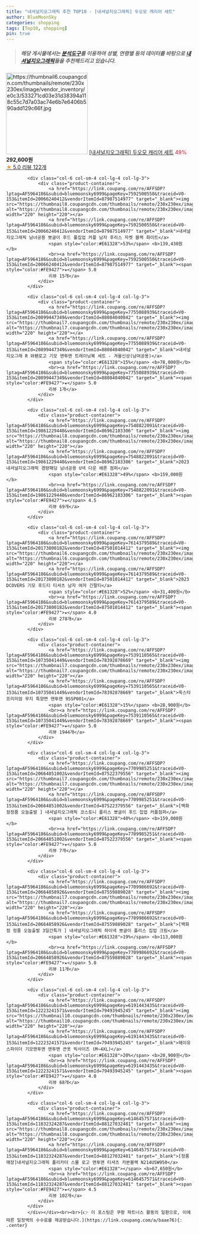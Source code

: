 ```yaml
---
title: "내셔널지오그래픽 추천 TOP10 - [내셔널지오그래픽] 두오모 캐리어 세트"
author: BlueMoonSky
categories: shopping
tags: [Top10, shopping]
pin: true
---
```


> ##### 해당 게시물에서는 [**분석도구**](https://itemscout.io/)를 이용하여 **성별**, **연령별** 등의 데이터를 바탕으로 [**내셔널지오그래픽**](https://link.coupang.com/a/baae76)들을 추천해드리고 있습니다.
<div class="container"><div class="row">
            <div class="col-6 col-sm-4 col-lg-4 col-lg-3">
                <div class="product-container">
                    <a href="https://link.coupang.com/re/AFFSDP?lptag=AF5964186&subid=bluemoonsky6999&pageKey=7282061667&traceid=V0-153&itemId=18594012254&vendorItemId=84673563670" target="_blank"><img src="https://thumbnail6.coupangcdn.com/thumbnails/remote/230x230ex/image/vendor_inventory/e0c3/533271cd03e31d38394a118c55c7d7a03ac74e6b7e6406b590add129c66f.jpg" alt="https://thumbnail6.coupangcdn.com/thumbnails/remote/230x230ex/image/vendor_inventory/e0c3/533271cd03e31d38394a118c55c7d7a03ac74e6b7e6406b590add129c66f.jpg" width="220" height="220"></a>
                    <a href="https://link.coupang.com/re/AFFSDP?lptag=AF5964186&subid=bluemoonsky6999&pageKey=7282061667&traceid=V0-153&itemId=18594012254&vendorItemId=84673563670" target="_blank">[내셔널지오그래픽] 두오모 캐리어 세트</a>
                    <span style="color:#E61328">49%</span> <b>292,600원</b>
                    <br><a href="https://link.coupang.com/re/AFFSDP?lptag=AF5964186&subid=bluemoonsky6999&pageKey=7282061667&traceid=V0-153&itemId=18594012254&vendorItemId=84673563670" target="_blank"><span style="color:#FE9427">★</span> 5.0
                    리뷰 122개</a>
                </div>
            </div>
            
            <div class="col-6 col-sm-4 col-lg-4 col-lg-3">
                <div class="product-container">
                    <a href="https://link.coupang.com/re/AFFSDP?lptag=AF5964186&subid=bluemoonsky6999&pageKey=7592500550&traceid=V0-153&itemId=20066240412&vendorItemId=87987514977" target="_blank"><img src="https://thumbnail8.coupangcdn.com/thumbnails/remote/230x230ex/image/vendor_inventory/80d9/ba614d384e14730b0204d74ee5cfe756e9aee01dde9e32a98d9feba501f0.png" alt="https://thumbnail8.coupangcdn.com/thumbnails/remote/230x230ex/image/vendor_inventory/80d9/ba614d384e14730b0204d74ee5cfe756e9aee01dde9e32a98d9feba501f0.png" width="220" height="220"></a>
                    <a href="https://link.coupang.com/re/AFFSDP?lptag=AF5964186&subid=bluemoonsky6999&pageKey=7592500550&traceid=V0-153&itemId=20066240412&vendorItemId=87987514977" target="_blank">내셔널지오그래픽 남녀공용 뽀글이 후드 풀집업 커플 남자 후리스 자켓 블랙 화이트</a>
                    <span style="color:#E61328">53%</span> <b>139,430원</b>
                    <br><a href="https://link.coupang.com/re/AFFSDP?lptag=AF5964186&subid=bluemoonsky6999&pageKey=7592500550&traceid=V0-153&itemId=20066240412&vendorItemId=87987514977" target="_blank"><span style="color:#FE9427">★</span> 5.0
                    리뷰 15개</a>
                </div>
            </div>
            
            <div class="col-6 col-sm-4 col-lg-4 col-lg-3">
                <div class="product-container">
                    <a href="https://link.coupang.com/re/AFFSDP?lptag=AF5964186&subid=bluemoonsky6999&pageKey=7755088939&traceid=V0-153&itemId=20899447349&vendorItemId=88084040042" target="_blank"><img src="https://thumbnail7.coupangcdn.com/thumbnails/remote/230x230ex/image/vendor_inventory/aaef/6fd4c8f4ef600af22a338b69079a5c1a0afde2dfc193fcf9c2e6c066c1a4.jpg" alt="https://thumbnail7.coupangcdn.com/thumbnails/remote/230x230ex/image/vendor_inventory/aaef/6fd4c8f4ef600af22a338b69079a5c1a0afde2dfc193fcf9c2e6c066c1a4.jpg" width="220" height="220"></a>
                    <a href="https://link.coupang.com/re/AFFSDP?lptag=AF5964186&subid=bluemoonsky6999&pageKey=7755088939&traceid=V0-153&itemId=20899447349&vendorItemId=88084040042" target="_blank">내셔널지오그래 R 와펜로고 기모 맨투맨 트레이닝복 세트 - 겨울신상(남여공용)</a>
                    <span style="color:#E61328">15%</span> <b>78,000원</b>
                    <br><a href="https://link.coupang.com/re/AFFSDP?lptag=AF5964186&subid=bluemoonsky6999&pageKey=7755088939&traceid=V0-153&itemId=20899447349&vendorItemId=88084040042" target="_blank"><span style="color:#FE9427">★</span> 5.0
                    리뷰 1개</a>
                </div>
            </div>
            
            <div class="col-6 col-sm-4 col-lg-4 col-lg-3">
                <div class="product-container">
                    <a href="https://link.coupang.com/re/AFFSDP?lptag=AF5964186&subid=bluemoonsky6999&pageKey=7548822091&traceid=V0-153&itemId=19861229440&vendorItemId=86962183306" target="_blank"><img src="https://thumbnail8.coupangcdn.com/thumbnails/remote/230x230ex/image/vendor_inventory/d5c9/a8ebb815e4f0b8c7cdc8d4a690e5adb9ee89c4383f7933cf6808276a239c.png" alt="https://thumbnail8.coupangcdn.com/thumbnails/remote/230x230ex/image/vendor_inventory/d5c9/a8ebb815e4f0b8c7cdc8d4a690e5adb9ee89c4383f7933cf6808276a239c.png" width="220" height="220"></a>
                    <a href="https://link.coupang.com/re/AFFSDP?lptag=AF5964186&subid=bluemoonsky6999&pageKey=7548822091&traceid=V0-153&itemId=19861229440&vendorItemId=86962183306" target="_blank">2023 내셔널지오그래픽 경량패딩 남녀공용 U넥 다운 헤론 점퍼</a>
                    <span style="color:#E61328">49%</span> <b>159,000원</b>
                    <br><a href="https://link.coupang.com/re/AFFSDP?lptag=AF5964186&subid=bluemoonsky6999&pageKey=7548822091&traceid=V0-153&itemId=19861229440&vendorItemId=86962183306" target="_blank"><span style="color:#FE9427">★</span> 4.5
                    리뷰 69개</a>
                </div>
            </div>
            
            <div class="col-6 col-sm-4 col-lg-4 col-lg-3">
                <div class="product-container">
                    <a href="https://link.coupang.com/re/AFFSDP?lptag=AF5964186&subid=bluemoonsky6999&pageKey=7614379589&traceid=V0-153&itemId=20173800182&vendorItemId=87501014412" target="_blank"><img src="https://thumbnail6.coupangcdn.com/thumbnails/remote/230x230ex/image/vendor_inventory/7281/46707c7fb7a50a0445fc33a7e7e38761ca795a25656d50ab88684335d81c.jpg" alt="https://thumbnail6.coupangcdn.com/thumbnails/remote/230x230ex/image/vendor_inventory/7281/46707c7fb7a50a0445fc33a7e7e38761ca795a25656d50ab88684335d81c.jpg" width="220" height="220"></a>
                    <a href="https://link.coupang.com/re/AFFSDP?lptag=AF5964186&subid=bluemoonsky6999&pageKey=7614379589&traceid=V0-153&itemId=20173800182&vendorItemId=87501014412" target="_blank">2023 DCOVERS 기모 후드티 티셔츠 남자 여자 긴팔티</a>
                    <span style="color:#E61328">52%</span> <b>31,400원</b>
                    <br><a href="https://link.coupang.com/re/AFFSDP?lptag=AF5964186&subid=bluemoonsky6999&pageKey=7614379589&traceid=V0-153&itemId=20173800182&vendorItemId=87501014412" target="_blank"><span style="color:#FE9427">★</span> 4.0
                    리뷰 278개</a>
                </div>
            </div>
            
            <div class="col-6 col-sm-4 col-lg-4 col-lg-3">
                <div class="product-container">
                    <a href="https://link.coupang.com/re/AFFSDP?lptag=AF5964186&subid=bluemoonsky6999&pageKey=7539110565&traceid=V0-153&itemId=10735041449&vendorItemId=78392878669" target="_blank"><img src="https://thumbnail7.coupangcdn.com/thumbnails/remote/230x230ex/image/vendor_inventory/5eb7/64eae3a4d4730dfaa20926c5d64a2872b5daf61e5c9328e06dd2ff4e8ec3.jpg" alt="https://thumbnail7.coupangcdn.com/thumbnails/remote/230x230ex/image/vendor_inventory/5eb7/64eae3a4d4730dfaa20926c5d64a2872b5daf61e5c9328e06dd2ff4e8ec3.jpg" width="220" height="220"></a>
                    <a href="https://link.coupang.com/re/AFFSDP?lptag=AF5964186&subid=bluemoonsky6999&pageKey=7539110565&traceid=V0-153&itemId=10735041449&vendorItemId=78392878669" target="_blank">옥스타 프리미엄 무지 특양면 맨투맨 9SSP001</a>
                    <span style="color:#E61328">15%</span> <b>28,900원</b>
                    <br><a href="https://link.coupang.com/re/AFFSDP?lptag=AF5964186&subid=bluemoonsky6999&pageKey=7539110565&traceid=V0-153&itemId=10735041449&vendorItemId=78392878669" target="_blank"><span style="color:#FE9427">★</span> 5.0
                    리뷰 1944개</a>
                </div>
            </div>
            
            <div class="col-6 col-sm-4 col-lg-4 col-lg-3">
                <div class="product-container">
                    <a href="https://link.coupang.com/re/AFFSDP?lptag=AF5964186&subid=bluemoonsky6999&pageKey=7709985251&traceid=V0-153&itemId=20664851002&vendorItemId=87522379556" target="_blank"><img src="https://thumbnail7.coupangcdn.com/thumbnails/remote/230x230ex/image/vendor_inventory/8503/991d92df2347d12e3e5e73ba400351c4e0518d65fef19f79cabbc373c2fa.png" alt="https://thumbnail7.coupangcdn.com/thumbnails/remote/230x230ex/image/vendor_inventory/8503/991d92df2347d12e3e5e73ba400351c4e0518d65fef19f79cabbc373c2fa.png" width="220" height="220"></a>
                    <a href="https://link.coupang.com/re/AFFSDP?lptag=AF5964186&subid=bluemoonsky6999&pageKey=7709985251&traceid=V0-153&itemId=20664851002&vendorItemId=87522379556" target="_blank">[백화점정품 오늘출발 ] 내셔널지오그래픽 코스토니 플리스 뽀글이 후드 집업 커플점퍼</a>
                    <span style="color:#E61328">40%</span> <b>159,000원</b>
                    <br><a href="https://link.coupang.com/re/AFFSDP?lptag=AF5964186&subid=bluemoonsky6999&pageKey=7709985251&traceid=V0-153&itemId=20664851002&vendorItemId=87522379556" target="_blank"><span style="color:#FE9427">★</span> 5.0
                    리뷰 7개</a>
                </div>
            </div>
            
            <div class="col-6 col-sm-4 col-lg-4 col-lg-3">
                <div class="product-container">
                    <a href="https://link.coupang.com/re/AFFSDP?lptag=AF5964186&subid=bluemoonsky6999&pageKey=7709986692&traceid=V0-153&itemId=20664858926&vendorItemId=87559889028" target="_blank"><img src="https://thumbnail7.coupangcdn.com/thumbnails/remote/230x230ex/image/vendor_inventory/c583/7bc1e4d955829675d05ab0510d0b7c9f953789c4d60d2a676c29e7ab704b.jpg" alt="https://thumbnail7.coupangcdn.com/thumbnails/remote/230x230ex/image/vendor_inventory/c583/7bc1e4d955829675d05ab0510d0b7c9f953789c4d60d2a676c29e7ab704b.jpg" width="220" height="220"></a>
                    <a href="https://link.coupang.com/re/AFFSDP?lptag=AF5964186&subid=bluemoonsky6999&pageKey=7709986692&traceid=V0-153&itemId=20664858926&vendorItemId=87559889028" target="_blank">[백화점 정품 오늘출발 3일간특가 ] 내셔널지오그래픽 하이넥 뽀글이 플리스 집업 크림</a>
                    <span style="color:#E61328">19%</span> <b>113,000원</b>
                    <br><a href="https://link.coupang.com/re/AFFSDP?lptag=AF5964186&subid=bluemoonsky6999&pageKey=7709986692&traceid=V0-153&itemId=20664858926&vendorItemId=87559889028" target="_blank"><span style="color:#FE9427">★</span> 5.0
                    리뷰 11개</a>
                </div>
            </div>
            
            <div class="col-6 col-sm-4 col-lg-4 col-lg-3">
                <div class="product-container">
                    <a href="https://link.coupang.com/re/AFFSDP?lptag=AF5964186&subid=bluemoonsky6999&pageKey=6191443435&traceid=V0-153&itemId=12223241571&vendorItemId=79493945245" target="_blank"><img src="https://thumbnail10.coupangcdn.com/thumbnails/remote/230x230ex/image/vendor_inventory/2fec/4f89a71cfd0a0710bfbd4f27e7174b2ed3185b77f3d21178107dd32bdb02.jpg" alt="https://thumbnail10.coupangcdn.com/thumbnails/remote/230x230ex/image/vendor_inventory/2fec/4f89a71cfd0a0710bfbd4f27e7174b2ed3185b77f3d21178107dd32bdb02.jpg" width="220" height="220"></a>
                    <a href="https://link.coupang.com/re/AFFSDP?lptag=AF5964186&subid=bluemoonsky6999&pageKey=6191443435&traceid=V0-153&itemId=12223241571&vendorItemId=79493945245" target="_blank">헤이유 스파이더 기모맨투맨 맨투맨 큰옷 빅사이즈 (M~4XL)</a>
                    <span style="color:#E61328">20%</span> <b>20,900원</b>
                    <br><a href="https://link.coupang.com/re/AFFSDP?lptag=AF5964186&subid=bluemoonsky6999&pageKey=6191443435&traceid=V0-153&itemId=12223241571&vendorItemId=79493945245" target="_blank"><span style="color:#FE9427">★</span> 4.0
                    리뷰 68개</a>
                </div>
            </div>
            
            <div class="col-6 col-sm-4 col-lg-4 col-lg-3">
                <div class="product-container">
                    <a href="https://link.coupang.com/re/AFFSDP?lptag=AF5964186&subid=bluemoonsky6999&pageKey=6146457571&traceid=V0-153&itemId=11832324287&vendorItemId=88127032481" target="_blank"><img src="https://thumbnail8.coupangcdn.com/thumbnails/remote/230x230ex/image/vendor_inventory/466b/181e545c35bbf9d2569c66f4fc7e4dc684e47f05718086c93e96476cf508.JPG" alt="https://thumbnail8.coupangcdn.com/thumbnails/remote/230x230ex/image/vendor_inventory/466b/181e545c35bbf9d2569c66f4fc7e4dc684e47f05718086c93e96476cf508.JPG" width="220" height="220"></a>
                    <a href="https://link.coupang.com/re/AFFSDP?lptag=AF5964186&subid=bluemoonsky6999&pageKey=6146457571&traceid=V0-153&itemId=11832324287&vendorItemId=88127032481" target="_blank">[정품매장]내셔널지오그래픽 폴리카터 스몰 로고 맨투맨 티셔츠 카본블랙 N214USW950</a>
                    <span style="color:#E61328"></span> <b>67,650원</b>
                    <br><a href="https://link.coupang.com/re/AFFSDP?lptag=AF5964186&subid=bluemoonsky6999&pageKey=6146457571&traceid=V0-153&itemId=11832324287&vendorItemId=88127032481" target="_blank"><span style="color:#FE9427">★</span> 4.5
                    리뷰 102개</a>
                </div>
            </div>
            </div></div><br><br>[👉 이 포스팅은 쿠팡 파트너스 활동의 일환으로, 이에 따른 일정액의 수수료를 제공받습니다.](https://link.coupang.com/a/baae76){: .center}